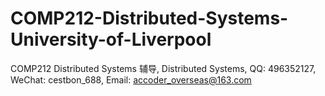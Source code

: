 # COMP212-Distributed-Systems-University-of-Liverpool
COMP212 Distributed Systems 辅导, Distributed Systems, QQ: 496352127, WeChat: cestbon_688, Email: accoder_overseas@163.com
